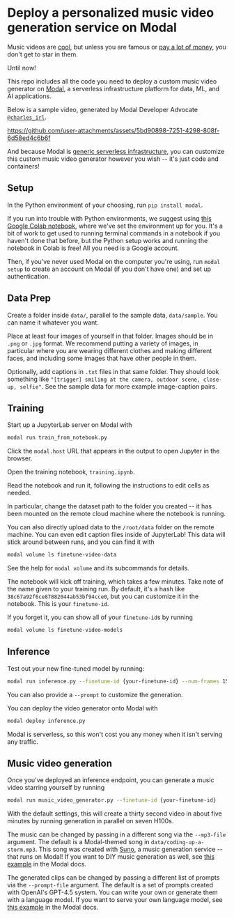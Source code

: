# Deploy a personalized music video generation service on Modal

Music videos are [cool](https://youtu.be/Cye-1RP5jso),
but unless you are famous or
[pay a lot of money](https://youtu.be/kfVsfOSbJY0),
you don't get to star in them.

Until now!

This repo includes all the code you need to deploy a custom
music video generator on [Modal](https://modal.com),
a serverless infrastructure platform for data, ML, and AI applications.

Below is a sample video, generated by Modal Developer Advocate
[`@charles_irl`](https://twitter.com/charles_irl).

https://github.com/user-attachments/assets/5bd90898-7251-4298-808f-6d58ed4c6b6f

And because Modal is
[generic serverless infrastructure](https://twitter.com/charles_irl/status/1819438860771663923),
you can customize this custom music video generator however you wish --
it's just code and containers!

## Setup

In the Python environment of your choosing,
run `pip install modal`.

If you run into trouble with Python environments,
we suggest using
[this Google Colab notebook](https://colab.research.google.com/github/charlesfrye/video-finetuning/blob/main/notebooks/self_contained.ipynb),
where we've set the environment up for you.
It's a bit of work to get used to running terminal commands in a notebook
if you haven't done that before, but the Python setup works and running the notebook in Colab is free!
All you need is a Google account.

Then, if you've never used Modal on the computer you're using,
run `modal setup` to create an account on Modal (if you don't have one)
and set up authentication.

## Data Prep

Create a folder inside `data/`, parallel to the sample data, `data/sample`.
You can name it whatever you want.

Place at least four images of yourself in that folder.
Images should be in `.png` or `.jpg` format.
We recommend putting a variety of images,
in particular where you are wearing different clothes and making different faces,
and including some images that have other people in them.

Optionally, add captions in `.txt` files in that same folder.
They should look something like
`"[trigger] smiling at the camera, outdoor scene, close-up, selfie"`.
See the sample data for more example image-caption pairs.

## Training

Start up a JupyterLab server on Modal with

```bash
modal run train_from_notebook.py
```

Click the `modal.host` URL that appears in the output
to open Jupyter in the browser.

Open the training notebook, `training.ipynb`.

Read the notebook and run it, following the instructions to edit cells as needed.

In particular, change the dataset path to the folder you created --
it has been mounted on the remote cloud machine where the notebook is running.

You can also directly upload data to the `/root/data` folder on the remote machine.
You can even edit caption files inside of JupyterLab!
This data will stick around between runs, and you can find it with

```bash
modal volume ls finetune-video-data
```

See the help for `modal volume` and its subcommands for details.

The notebook will kick off training, which takes a few minutes.
Take note of the name given to your training run.
By default, it's a hash like `38c67a92f6ce87882044ab53bf94cce0`,
but you can customize it in the notebook.
This is your `finetune-id`.

If you forget it, you can show all of your `finetune-id`s
by running

```bash
modal volume ls finetune-video-models
```

## Inference

Test out your new fine-tuned model by running:

```bash
modal run inference.py --finetune-id {your-finetune-id} --num-frames 15
```

You can also provide a `--prompt` to customize the generation.

You can deploy the video generator onto Modal with

```bash
modal deploy inference.py
```

Modal is serverless, so this won't cost you any money when it isn't serving any traffic.

## Music video generation

Once you've deployed an inference endpoint,
you can generate a music video starring yourself by running

```bash
modal run music_video_generator.py --finetune-id {your-finetune-id}
```

With the default settings, this will create a thirty second video in about five minutes
by running generation in parallel on seven H100s.

The music can be changed by passing in a different song via the `--mp3-file` argument.
The default is a Modal-themed song in `data/coding-up-a-storm.mp3`.
This song was created with [Suno](https://suno.com),
a music generation service -- that runs on Modal!
If you want to DIY music generation as well,
see [this example](https://modal.com/docs/examples/musicgen)
in the Modal docs.

The generated clips can be changed by passing a different list of prompts via the `--prompt-file` argument.
The default is a set of prompts created with OpenAI's GPT-4.5 system.
You can write your own or generate them with a language model.
If you want to serve your own language model,
see [this example](https://modal.com/docs/examples/vllm_inference)
in the Modal docs.
